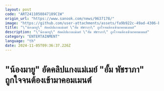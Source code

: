 ```yaml
---
layout: post
code: "ART2411050847189C1W"
origin_url: "https://www.sanook.com/news/9637178/"
image: "https://github.com/user-attachments/assets/fa9b922c-49ad-4306-bb72-227dab9a0312"
title: "\"น้องมายู\" อัดคลิปแกงแม่เมย์ \"อั้ม พัชราภา\" ถูกใจจนต้องเข้ามาคอมเมนต์"
description: "\"น้องมายู\" อัดคลิปแกงแม่เมย์ \"อั้ม พัชราภา\" ถูกใจจนต้องเข้ามาคอมเมนต์"
category: "ENTERTAINMENT"
language: "th"
date: 2024-11-05T09:36:37.226Z
---
```


# "น้องมายู" อัดคลิปแกงแม่เมย์ "อั้ม พัชราภา" ถูกใจจนต้องเข้ามาคอมเมนต์